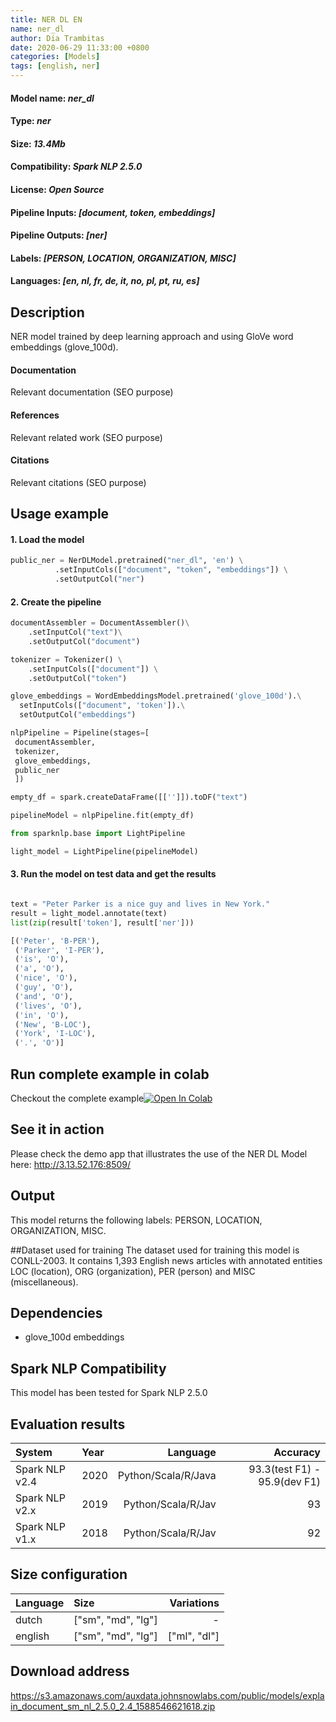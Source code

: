 ```yaml
---
title: NER DL EN
name: ner_dl
author: Dia Trambitas
date: 2020-06-29 11:33:00 +0800
categories: [Models]
tags: [english, ner]
---
```

#### Model name: *ner_dl*
#### Type: *ner*
#### Size: *13.4Mb* 
#### Compatibility: *Spark NLP 2.5.0*
#### License: *Open Source*
#### Pipeline Inputs: *[document, token, embeddings]*
#### Pipeline Outputs: *[ner]*
#### Labels: *[PERSON, LOCATION, ORGANIZATION, MISC]*
#### Languages: *[en, nl, fr, de, it, no, pl, pt, ru, es]*

## Description
NER model trained by deep learning approach and using GloVe word embeddings (glove_100d).
#### Documentation
Relevant documentation (SEO purpose)
#### References
Relevant related work (SEO purpose)
#### Citations 
Relevant citations (SEO purpose)

## Usage example

#### 1. Load the model
```python
public_ner = NerDLModel.pretrained("ner_dl", 'en') \
          .setInputCols(["document", "token", "embeddings"]) \
          .setOutputCol("ner")
```

#### 2. Create the pipeline

```python
documentAssembler = DocumentAssembler()\
    .setInputCol("text")\
    .setOutputCol("document")

tokenizer = Tokenizer() \
    .setInputCols(["document"]) \
    .setOutputCol("token")

glove_embeddings = WordEmbeddingsModel.pretrained('glove_100d').\
  setInputCols(["document", 'token']).\
  setOutputCol("embeddings")

nlpPipeline = Pipeline(stages=[
 documentAssembler, 
 tokenizer,
 glove_embeddings,
 public_ner
 ])

empty_df = spark.createDataFrame([['']]).toDF("text")

pipelineModel = nlpPipeline.fit(empty_df)

from sparknlp.base import LightPipeline

light_model = LightPipeline(pipelineModel)

```


#### 3. Run the model on test data and get the results
```python

text = "Peter Parker is a nice guy and lives in New York."
result = light_model.annotate(text)
list(zip(result['token'], result['ner']))
```
```python
[('Peter', 'B-PER'),
 ('Parker', 'I-PER'),
 ('is', 'O'),
 ('a', 'O'),
 ('nice', 'O'),
 ('guy', 'O'),
 ('and', 'O'),
 ('lives', 'O'),
 ('in', 'O'),
 ('New', 'B-LOC'),
 ('York', 'I-LOC'),
 ('.', 'O')]
```

## Run complete example in colab 
Checkout the complete example[![Open In Colab](https://colab.research.google.com/assets/colab-badge.svg)](https://colab.research.google.com/github/JohnSnowLabs/spark-nlp-workshop/blob/master/tutorials/Certification_Trainings/Public/3.SparkNLP_Pretrained_Models.ipynb)

## See it in action
Please check the demo app that illustrates the use of the NER DL Model here: <http://3.13.52.176:8509/>

## Output
This model returns the following labels: PERSON, LOCATION, ORGANIZATION, MISC.

##Dataset used for training 
The dataset used for training this model is CONLL-2003. It contains 1,393 English news articles with annotated entities LOC (location), ORG (organization), PER (person) and MISC (miscellaneous).

## Dependencies 
- glove_100d embeddings

## Spark NLP Compatibility
This model has been tested for Spark NLP 2.5.0

## Evaluation results

|System|Year|Language|Accuracy|
|:---|:--|---:|---:|
|Spark NLP v2.4 | 2020 | Python/Scala/R/Java |93.3(test F1) - 95.9(dev F1)
|Spark NLP v2.x | 2019 | Python/Scala/R/Jav |93
|Spark NLP v1.x | 2018 | Python/Scala/R/Jav |92

## Size configuration

|Language|Size|Variations
|:---|:--|---:|
|dutch | ["sm", "md", "lg"]| -
|english | ["sm", "md", "lg"] | ["ml", "dl"]

## Download address
<https://s3.amazonaws.com/auxdata.johnsnowlabs.com/public/models/explain_document_sm_nl_2.5.0_2.4_1588546621618.zip>


